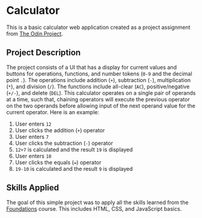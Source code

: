 # Calculator

This is a basic calculator web application created as a project assignment from [The Odin Project](https://www.theodinproject.com/).

## Project Description

The project consists of a UI that has a display for current values and buttons for operations, functions, and number tokens (`0-9` and the decimal point `.`). The operations include addition (`+`), subtraction (`-`), multiplication (`*`), and division (`/`). The functions include all-clear (`AC`), positive/negative (`+/-`), and delete (`DEL`). This calculator operates on a single pair of operands at a time, such that, chaining operators will execute the previous operator on the two operands before allowing input of the next operand value for the current operator. Here is an example:
1. User enters `12`
2. User clicks the addition (`+`) operator
3. User enters `7`
4. User clicks the subtraction (`-`) operator
5. `12+7` is calculated and the result `19` is displayed
6. User enters `10`
7. User clicks the equals (`=`) operator
8. `19-10` is calculated and the result `9` is displayed

## Skills Applied

The goal of this simple project was to apply all the skills learned from the [Foundations](https://www.theodinproject.com/paths/foundations/courses/foundations) course. This includes HTML, CSS, and JavaScript basics.